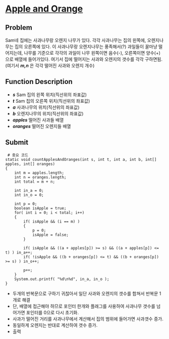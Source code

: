 # [Apple and Orange]

## Problem
Sam네 집에는 사과나무랑 오렌지 나무가 있다. 각각 사과나무는 집의 왼쪽에, 오렌지나무는 집의 오른쪽에 있다. 이 사과나무랑 오렌지나무는 풍족해서(?) 과일들이 꿀마냥 떨어지는데, 나무를 기준으로 각각의 과일이 나무 왼쪽이면 음수(-), 오른쪽이면 양수(+)으로 배열에 들어가있다. 여기서 집에 떨어지는 사과와 오렌지의 갯수를 각각 구하면됨. (여기서 ***m,n*** 은 각각 떨어진 사과와 오렌지 개수)

## Function Description
- ***s*** Sam 집의 왼쪽 위치(직선위의 좌표값)
- ***t*** Sam 집의 오른쪽 위치(직선위의 좌표값)
- ***a*** 사과나무의 위치(직선위의 좌표값)
- ***b*** 오렌지나무의 위치(직선위의 좌표값)
- ***apples*** 떨어진 사과들 배열
- ***oranges*** 떨어진 오렌지들 배열

## Submit
<pre><code> # 중요 코드
static void countApplesAndOranges(int s, int t, int a, int b, int[] apples, int[] oranges)
{
	int m = apples.length;
	int n = oranges.length;
	int total = m + n;

	int in_a = 0;
	int in_o = 0;

	int p = 0;
	boolean isApple = true;
	for( int i = 0; i < total; i++)
	{
		if( isApple && (i == m) )
		{
			p = 0;
			isApple = false;
		}

		if( isApple && ((a + apples[p]) >= s) && ((a + apples[p]) <= t) ) in_a++;
		if( !isApple && ((b + oranges[p]) <= t) && ((b + oranges[p]) >= s) ) in_o++;

		p++;
	}
	System.out.printf( "%d\n%d", in_a, in_o );
}
</code></pre>
- 두개의 반복문으로 구하기 귀찮아서 일단 사과와 오렌지의 갯수를 합쳐서 반복문 1개로 해결
- 단, 배열에 접근해야 하므로 포인터 한개와 플래그를 사용하여 사과나무 갯수를 넘어가면 포인터를 0으로 다시 초기화.
- 사과가 떨어진 거리를 사과나무에서 계산해서 집의 범위에 들어가면 사과갯수 증가.
- 동일하게 오렌지는 반대로 계산하여 갯수 증가.
- 출력

[Apple and Orange]: https://www.hackerrank.com/challenges/apple-and-orange/problem
